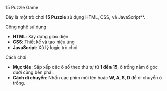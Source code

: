 15 Puzzle Game  

Đây là một trò chơi **15 Puzzle** sử dụng HTML, CSS, và JavaScript**.  

Công nghệ sử dụng  
- **HTML**: Xây dựng giao diện  
- **CSS**: Thiết kế và tạo hiệu ứng  
- **JavaScript**: Xử lý logic trò chơi  

Cách chơi  
- **Mục tiêu**: Sắp xếp các ô số theo thứ tự từ **1 đến 15**, ô trống nằm ở góc dưới cùng bên phải.  
- **Cách di chuyển**: Nhấn các phím mũi tên hoặc **W, A, S, D** để di chuyển ô trống.  
